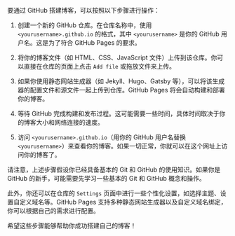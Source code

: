 要通过 GitHub 搭建博客，可以按照以下步骤进行操作：

1. 创建一个新的 GitHub 仓库。在仓库名称中，使用 `<yourusername>.github.io` 的格式，其中 `<yourusername>` 是你的 GitHub 用户名。这是为了符合 GitHub Pages 的要求。

2. 将你的博客文件（如 HTML、CSS、JavaScript 文件）上传到该仓库。你可以直接在仓库的页面上点击 `Add file` 或拖放文件来上传。

3. 如果你使用静态网站生成器（如 Jekyll、Hugo、Gatsby 等），可以将该生成器的配置文件和源文件一起上传到仓库。GitHub Pages 将会自动构建和部署你的博客。

4. 等待 GitHub 完成构建和发布过程。这可能需要一些时间，具体时间取决于你的博客大小和网络连接的速度。

5. 访问 `<yourusername>.github.io`（用你的 GitHub 用户名替换 `<yourusername>`）来查看你的博客。如果一切正常，你就可以在这个网址上访问你的博客了。

请注意，上述步骤假设你已经具备基本的 Git 和 GitHub 的使用知识。如果你是 GitHub 的新手，可能需要先学习一些基本的 Git 和 GitHub 概念和操作。

此外，你还可以在仓库的 `Settings` 页面中进行一些个性化设置，如选择主题、设置自定义域名等。GitHub Pages 支持多种静态网站生成器以及自定义域名绑定，你可以根据自己的需求进行配置。

希望这些步骤能够帮助你成功搭建自己的博客！